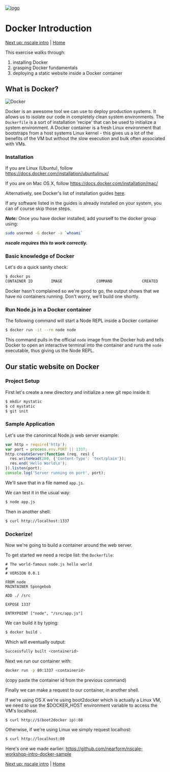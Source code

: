 <a href='http:nscale.nearform.com'>![logo][]<a>

Docker Introduction
===================
[Next up: nscale intro](./1-nscale-intro.md) | [Home](./)

This exercise walks through:

1. installing Docker
2. grasping Docker fundamentals
3. deploying a static website inside a Docker container

What is Docker?
---------------

![Docker](https://d3oypxn00j2a10.cloudfront.net/0.9.0/images/pages/brand_guidelines/small_v.png)

Docker is an awesome tool we can use to deploy production systems. It allows us to isolate
our code in completely clean system environments. The `Dockerfile` is a sort of installation
'recipe' that can be used to initialize a system environment. A Docker container is a
fresh Linux environment that bootstraps from a host systems Linux kernel - this gives us a lot
of the benefits of the VM but without the slow execution and bulk often associated with
VMs.

### Installation

If you are Linux (Ubuntu), follow https://docs.docker.com/installation/ubuntulinux/

If you are on Mac OS X, follow https://docs.docker.com/installation/mac/

Alternatively, see Docker's list of installation guides [here](https://docs.docker.com/installation/).

If any software listed in the guides is already installed on your system, you can
of course skip those steps.

___Note:___ Once you have docker installed, add yourself to the docker group using:
```bash
sudo usermod -G docker -a `whoami`
```
 ___nscale requires this to work correctly.___

### Basic knowledge of Docker

Let's do a quick sanity check:

```bash
$ docker ps
CONTAINER ID        IMAGE               COMMAND             CREATED             STATUS              PORTS               NAMES
`````

Docker hasn't complained so we're good to go, the output shows
that we have no containers running. Don't worry, we'll build one shortly.

### Run Node.js in a Docker container

The following command will start a Node REPL inside a Docker container

```bash
$ docker run -it --rm node node
```

This command pulls in the official `node` image from the Docker hub and
tells Docker to open an interactive terminal into the
container and runs the `node` executable, thus giving us the
Node REPL.


Our static website on Docker
-----------------------------

### Project Setup

First let's create a new directory and initialize a new git repo
inside it:

```bash
$ mkdir mystatic
$ cd mystatic
$ git init
```

### Sample Application

Let's use the canonincal Node.js web server example:

```js
var http = require('http');
var port = process.env.PORT || 1337;
http.createServer(function (req, res) {
  res.writeHead(200, {'Content-Type': 'text/plain'});
  res.end('Hello World\n');
}).listen(port);
console.log('Server running on port', port);
```

We'll save that in a file named `app.js`.

We can test it in the usual way:
```bash
$ node app.js
```

Then in another shell:
```bash
$ curl http://localhost:1337
```

### Dockerize!

Now we're going to build a container around the web server.

To get started we need a recipe list: the `Dockerfile`:

```
# The world-famous node.js hello world
#
# VERSION 0.0.1

FROM node
MAINTAINER Spongebob

ADD ./ /src

EXPOSE 1337

ENTRYPOINT ["node", "/src/app.js"]
```

We can build it by typing:
```bash
$ docker build .
```

Which will eventually output:
```bash
Successfully built <containerid>
```

Next we run our container with:

```bash
docker run -p 80:1337 <containerid>
```
(copy paste the container id from the previous command)


Finally we can make a request to our container, in another
shell.

If we're using OS X we're using boot2docker which is actually a Linux VM,
we need to use the $DOCKER_HOST environment variable to access the VM's
localhost.

```bash
$ curl http://$(boot2docker ip):80
```
Otherwise, if we're using Linux we simply request localhost:

```bash
$ curl http://localhost:80
```


Here's one we made earlier:
<https://github.com/nearform/nscale-workshop-intro-docker-sample>

[Next up: nscale intro](./1-nscale-intro.md) | [Home](./)

[logo]:../_imgs/logo.png
